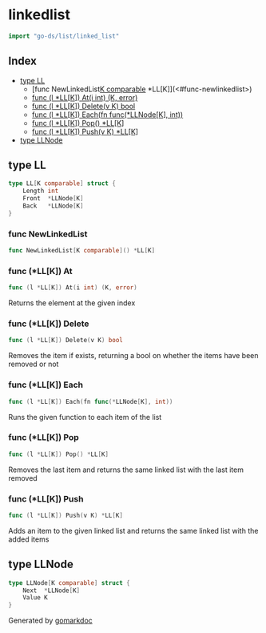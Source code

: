 <!-- Code generated by gomarkdoc. DO NOT EDIT -->

# linkedlist

```go
import "go-ds/list/linked_list"
```

## Index

- [type LL](<#type-ll>)
  - [func NewLinkedList[K comparable]() *LL[K]](<#func-newlinkedlist>)
  - [func (l *LL[K]) At(i int) (K, error)](<#func-llk-at>)
  - [func (l *LL[K]) Delete(v K) bool](<#func-llk-delete>)
  - [func (l *LL[K]) Each(fn func(*LLNode[K], int))](<#func-llk-each>)
  - [func (l *LL[K]) Pop() *LL[K]](<#func-llk-pop>)
  - [func (l *LL[K]) Push(v K) *LL[K]](<#func-llk-push>)
- [type LLNode](<#type-llnode>)


## type LL

```go
type LL[K comparable] struct {
    Length int
    Front  *LLNode[K]
    Back   *LLNode[K]
}
```

### func NewLinkedList

```go
func NewLinkedList[K comparable]() *LL[K]
```

### func \(\*LL\[K\]\) At

```go
func (l *LL[K]) At(i int) (K, error)
```

Returns the element at the given index

### func \(\*LL\[K\]\) Delete

```go
func (l *LL[K]) Delete(v K) bool
```

Removes the item if exists, returning a bool on whether the items have been removed or not

### func \(\*LL\[K\]\) Each

```go
func (l *LL[K]) Each(fn func(*LLNode[K], int))
```

Runs the given function to each item of the list

### func \(\*LL\[K\]\) Pop

```go
func (l *LL[K]) Pop() *LL[K]
```

Removes the last item and returns the same linked list with the last item removed

### func \(\*LL\[K\]\) Push

```go
func (l *LL[K]) Push(v K) *LL[K]
```

Adds an item to the given linked list and returns the same linked list with the added items

## type LLNode

```go
type LLNode[K comparable] struct {
    Next  *LLNode[K]
    Value K
}
```



Generated by [gomarkdoc](<https://github.com/princjef/gomarkdoc>)
